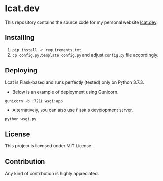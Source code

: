 # lcat.dev
This repository contains the source code for my personal website [lcat.dev](https://lcat.dev).

## Installing
1. `pip install -r requirements.txt`
2. `cp config.py.template config.py` and adjust `config.py` file accordingly.

## Deploying
Lcat is Flask-based and runs perfectly (tested) only on Python 3.7.3. 

- Below is an example of deployment using Gunicorn.
```
gunicorn -b :7211 wsgi:app
```

- Alternatively, you can also use Flask's development server.
```
python wsgi.py
```

## License
This project is licensed under MIT License.

## Contribution
Any kind of contribution is highly appreciated.
